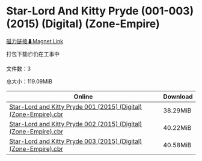 # Star-Lord And Kitty Pryde (001-003) (2015) (Digital) (Zone-Empire)

[磁力链接⬇Magnet Link](magnet:?xt=urn:btih:857b15edd94ba84911311bd1cc8764466e73704a&dn=Star-Lord%20And%20Kitty%20Pryde%20%28001-003%29%20%282015%29%20%28Digital%29%20%28Zone-Empire%29)

打包下载📦仍在工事中

文件数：3

总大小：119.09MiB

Online | Download
--- | ---
[Star-Lord and Kitty Pryde 001 (2015) (Digital) (Zone-Empire).cbr](https://github.com/alicewish/markdown/blob/master/comic/Star-Lord-Kitty-Pryde-001-2015-Digital-Zone-Empire-cbr.md) | 38.29MiB
[Star-Lord and Kitty Pryde 002 (2015) (Digital) (Zone-Empire).cbr](https://github.com/alicewish/markdown/blob/master/comic/Star-Lord-Kitty-Pryde-002-2015-Digital-Zone-Empire-cbr.md) | 40.22MiB
[Star-Lord and Kitty Pryde 003 (2015) (Digital) (Zone-Empire).cbr](https://github.com/alicewish/markdown/blob/master/comic/Star-Lord-Kitty-Pryde-003-2015-Digital-Zone-Empire-cbr.md) | 40.58MiB